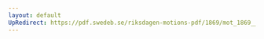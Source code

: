 ```yaml
---
layout: default
UpRedirect: https://pdf.swedeb.se/riksdagen-motions-pdf/1869/mot_1869__fk__00010.pdf
---
```

